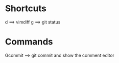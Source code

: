 Shortcuts 
==========
<leader> d ==> vimdiff
<leader> g ==> git status


Commands 
=========
Gcommit  ==> git commit and show the comment editor
